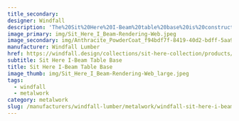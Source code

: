 ```yaml
---
title_secondary:
designer: Windfall
description: 'The%20Sit%20Here%20I-Beam%20table%20base%20is%20constructed%20of%204%u201D%A0square%20heavy%20duty%20raw%20mill%20scale%20steel%20I-beam%20on%20a%20single%20pedestal%20table%20base.%20It%20is%20available%20in%20three%20heights%20-%2027%u201D%2C%2032%u201D%2C%20or%2040%u201D.%20The%20top%20plate%20is%206%u201D%20x%206%u201D%20and%20is%20ready%20for%20tabletop%20mounting.%20The%20bottom%20plate%20is%204%u201D%20x%204%u201D%20with%20mounting%20holes%20to%20be%20secured%20to%20the%20ground.%20Both%20top%20and%20bottom%20plates%20measure%201/4%u201D%20in%20thickness.%20The%20Sit%20Here%20I-Beam%20table%20base%20is%A0available%20in%20natural%20steel%20with%20clear%20coat%2C%20Anthracite%20gray%20powder%20coat%2C%20black%20powder%20coat%20and%20Penetrol%20oil.%20Custom%20colors%20are%20available.%20%A0Our%20metalwork%20is%20made%20to%20order%20in%20Olympia%2C%20Washington.%A0%20Samples%20unavailable%20at%20this%20time.'
image_primary: img/Sit_Here_I_Beam-Rendering-Web.jpeg
image_secondary: img/Anthracite_PowderCoat_f94bdf7f-8419-40d2-bdff-5aa9fc065aa0_1024x1024.jpg
manufacturer: Windfall Lumber
href: https://windfall.design/collections/sit-here-collection/products/sit-here-ibeam-table-base
subtitle: Sit Here I-Beam Table Base
title: Sit Here I-Beam Table Base
image_thumb: img/Sit_Here_I_Beam-Rendering-Web_large.jpeg
tags:
  - windfall
  - metalwork
category: metalwork
slug: /manufacturers/windfall-lumber/metalwork/windfall-sit-here-i-beam-table-base
---
```

